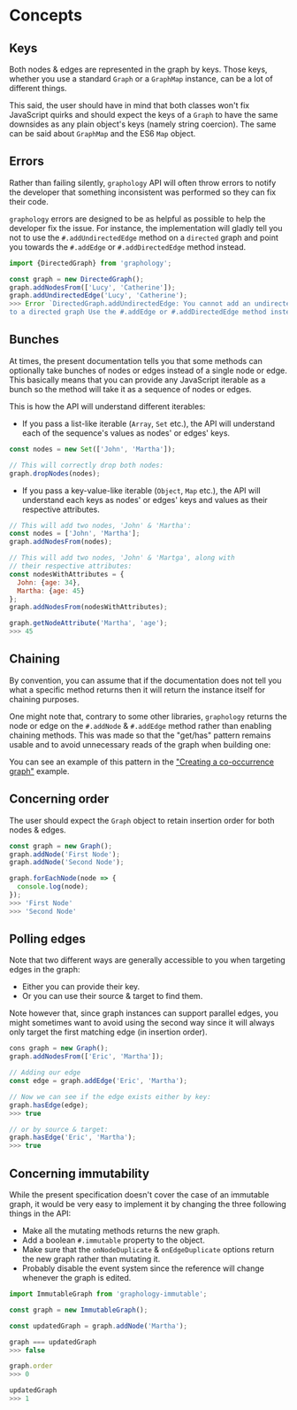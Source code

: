 # Concepts

## Keys

Both nodes & edges are represented in the graph by keys. Those keys, whether you use a standard `Graph` or a `GraphMap` instance, can be a lot of different things.

This said, the user should have in mind that both classes won't fix JavaScript quirks and should expect the keys of a `Graph` to have the same downsides as any plain object's keys (namely string coercion). The same can be said about `GraphMap` and the ES6 `Map` object.

## Errors

Rather than failing silently, `graphology` API will often throw errors to notify the developer that something inconsistent was performed so they can fix their code.

`graphology` errors are designed to be as helpful as possible to help the developer fix the issue. For instance, the implementation will gladly tell you not to use the `#.addUndirectedEdge` method on a `directed` graph and point you towards the `#.addEdge` or `#.addDirectedEdge`  method instead.

```js
import {DirectedGraph} from 'graphology';

const graph = new DirectedGraph();
graph.addNodesFrom(['Lucy', 'Catherine']);
graph.addUndirectedEdge('Lucy', 'Catherine');
>>> Error `DirectedGraph.addUndirectedEdge: You cannot add an undirected edge.
to a directed graph Use the #.addEdge or #.addDirectedEdge method instead.`
```

## Bunches

At times, the present documentation tells you that some methods can optionally take bunches of nodes or edges instead of a single node or edge. This basically means that you can provide any JavaScript iterable as a bunch so the method will take it as a sequence of nodes or edges.

This is how the API will understand different iterables:

* If you pass a list-like iterable (`Array`, `Set` etc.), the API will understand each of the sequence's values as nodes' or edges' keys.

```js
const nodes = new Set(['John', 'Martha']);

// This will correctly drop both nodes:
graph.dropNodes(nodes);
```

* If you pass a key-value-like iterable (`Object`, `Map` etc.), the API will understand each keys as nodes' or edges' keys and values as their respective attributes.

```js
// This will add two nodes, 'John' & 'Martha':
const nodes = ['John', 'Martha'];
graph.addNodesFrom(nodes);

// This will add two nodes, 'John' & 'Martga', along with
// their respective attributes:
const nodesWithAttributes = {
  John: {age: 34},
  Martha: {age: 45}
};
graph.addNodesFrom(nodesWithAttributes);

graph.getNodeAttribute('Martha', 'age');
>>> 45
```

## Chaining

By convention, you can assume that if the documentation does not tell you what a specific method returns then it will return the instance itself for chaining purposes.

One might note that, contrary to some other libraries, `graphology` returns the node or edge on the `#.addNode` & `#.addEdge` method rather than enabling chaining methods. This was made so that the "get/has" pattern remains usable and to avoid unnecessary reads of the graph when building one:

You can see an example of this pattern in the ["Creating a co-occurrence graph"](examples/co-occurrence.md) example.

## Concerning order

The user should expect the `Graph` object to retain insertion order for both nodes & edges.

```js
const graph = new Graph();
graph.addNode('First Node');
graph.addNode('Second Node');

graph.forEachNode(node => {
  console.log(node);
});
>>> 'First Node'
>>> 'Second Node'
```

## Polling edges

Note that two different ways are generally accessible to you when targeting edges in the graph:

* Either you can provide their key.
* Or you can use their source & target to find them.

Note however that, since graph instances can support parallel edges, you might sometimes want to avoid using the second way since it will always only target the first matching edge (in insertion order).

```js
cons graph = new Graph();
graph.addNodesFrom(['Eric', 'Martha']);

// Adding our edge
const edge = graph.addEdge('Eric', 'Martha');

// Now we can see if the edge exists either by key:
graph.hasEdge(edge);
>>> true

// or by source & target:
graph.hasEdge('Eric', 'Martha');
>>> true
```

## Concerning immutability

While the present specification doesn't cover the case of an immutable graph, it would be very easy to implement it by changing the three following things in the API:

* Make all the mutating methods returns the new graph.
* Add a boolean `#.immutable` property to the object.
* Make sure that the `onNodeDuplicate` & `onEdgeDuplicate` options return the new graph rather than mutating it.
* Probably disable the event system since the reference will change whenever the graph is edited.

```js
import ImmutableGraph from 'graphology-immutable';

const graph = new ImmutableGraph();

const updatedGraph = graph.addNode('Martha');

graph === updatedGraph
>>> false

graph.order
>>> 0

updatedGraph
>>> 1
```
